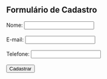 <!DOCTYPE html>
<html>
<head>
    <title>Cadastro de Usuários</title>
    <meta charset="UTF-8">
</head>
<body>
    <h2>Formulário de Cadastro</h2>
    <form method="post" action="">
        Nome: <input type="text" name="nome" required><br><br>
        E-mail: <input type="email" name="email" required><br><br>
        Telefone: <input type="text" name="telefone" required><br><br>
        <input type="submit" value="Cadastrar">
    </form>

    
</body>
</html>
